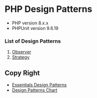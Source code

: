 # PHP Design Patterns
- PHP version 8.x.x
- PHPUnit version 9.6.19

### List of Design Patterns
1. [Observer](https://github.com/mytruong-z/php-design-patterns/tree/master/src/observer)
2. [Strategy](https://github.com/mytruong-z/php-design-patterns/tree/master/src/strategy)


## Copy Right
- [Essentials Design Patterns](http://www.McDonaldLand.info)
- [Design Patterns Chart](http://www.McDonaldLand.info)